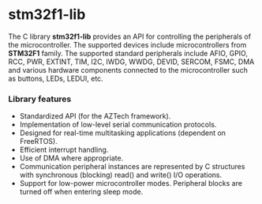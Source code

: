 
# stm32f1-lib

The C library **stm32f1-lib** provides an API for controlling the peripherals of the microcontroller.
The supported devices include microcontrollers from **STM32F1** family.
The supported standard peripherals include AFIO, GPIO, RCC, PWR, EXTINT, TIM, I2C, IWDG, WWDG, DEVID, SERCOM, FSMC, DMA and various hardware components
connected to the microcontroller such as buttons, LEDs, LEDUI, etc.

### Library features

- Standardized API (for the AZTech framework).
- Implementation of low-level serial communication protocols.
- Designed for real-time multitasking applications (dependent on FreeRTOS).
- Efficient interrupt handling.
- Use of DMA where appropriate.
- Communication peripheral instances are represented by C structures with synchronous (blocking) read() and write() I/O operations.
- Support for low-power microcontroller modes. Peripheral blocks are turned off when entering sleep mode.
